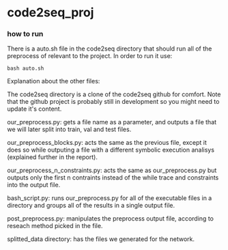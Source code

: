 # code2seq_proj 

### how to run
There is a auto.sh file in the code2seq directory that should run all of the preprocess of relevant to the project.
In order to run it use:
```
bash auto.sh
```

Explanation about the other files:

The code2seq directory is a clone of the code2seq github for comfort. Note that the github project is probably still in development so you might need to update it's content.

our_preprocess.py: gets a file name as a parameter, and outputs a file that we will later split into train, val and test files.

our_preprocess_blocks.py: acts the same as the previous file, except it does so while outputing a file with a different symbolic execution analisys (explained further in the report).

our_preprocess_n_constraints.py: acts the same as our_preprocess.py but outputs only the first n contraints instead of the while trace and constraints into the output file.

bash_script.py: runs our_preprocess.py for all of the executable files in a directory and groups all of the results in a single output file.

post_preprocess.py: manipulates the preprocess output file, according to reseach method picked in the file.

splitted_data directory: has the files we generated for the network.
